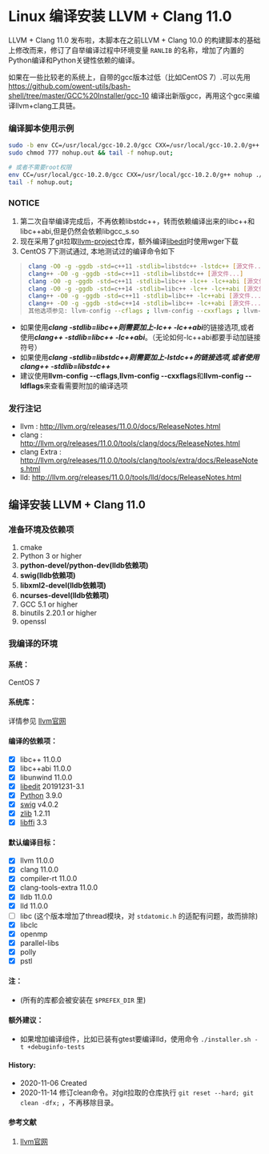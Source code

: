 Linux 编译安装 LLVM + Clang 11.0
======

LLVM + Clang 11.0 发布啦，本脚本在之前LLVM + Clang 10.0 的构建脚本的基础上修改而来，修订了自举编译过程中环境变量 ```RANLIB``` 的名称，增加了内置的Python编译和Python关键性依赖的编译。

如果在一些比较老的系统上，自带的gcc版本过低（比如CentOS 7）.可以先用 https://github.com/owent-utils/bash-shell/tree/master/GCC%20Installer/gcc-10 编译出新版gcc，再用这个gcc来编译llvm+clang工具链。

### 编译脚本使用示例

```bash
sudo -b env CC=/usr/local/gcc-10.2.0/gcc CXX=/usr/local/gcc-10.2.0/g++ nohup ./installer.sh
sudo chmod 777 nohup.out && tail -f nohup.out;

# 或者不需要root权限
env CC=/usr/local/gcc-10.2.0/gcc CXX=/usr/local/gcc-10.2.0/g++ nohup ./installer.sh -p $HOME/prebuilt/llvm-11.0 &
tail -f nohup.out;
```

### NOTICE

1. 第二次自举编译完成后，不再依赖libstdc++，转而依赖编译出来的libc++和libc++abi,但是仍然会依赖libgcc_s.so
2. 现在采用了git拉取[llvm-project][1]仓库，额外编译[libedit][2]时使用wger下载
3. CentOS 7下测试通过, 本地测试过的编译命令如下

> ```bash
> clang -O0 -g -ggdb -std=c++11 -stdlib=libstdc++ -lstdc++ [源文件...]
> clang++ -O0 -g -ggdb -std=c++11 -stdlib=libstdc++ [源文件...]
> clang -O0 -g -ggdb -std=c++11 -stdlib=libc++ -lc++ -lc++abi [源文件...]
> clang -O0 -g -ggdb -std=c++14 -stdlib=libc++ -lc++ -lc++abi [源文件...]
> clang++ -O0 -g -ggdb -std=c++11 -stdlib=libc++ -lc++abi [源文件...]
> clang++ -O0 -g -ggdb -std=c++14 -stdlib=libc++ -lc++abi [源文件...]
> 其他选项参见: llvm-config --cflags ; llvm-config --cxxflags ; llvm-config --ldflags
> ```

* 如果使用***clang -stdlib=libc++***则需要加上***-lc++ -lc++abi***的链接选项,或者使用***clang++ -stdlib=libc++ -lc++abi***。（无论如何-lc++abi都要手动加链接符号）
* 如果使用***clang -stdlib=libstdc++***则需要加上***-lstdc++***的链接选项,或者使用***clang++ -stdlib=libstdc++***
* 建议使用**llvm-config --cflags**,**llvm-config --cxxflags**和**llvm-config --ldflags**来查看需要附加的编译选项

### 发行注记

+ llvm : http://llvm.org/releases/11.0.0/docs/ReleaseNotes.html
+ clang : http://llvm.org/releases/11.0.0/tools/clang/docs/ReleaseNotes.html
+ clang Extra : http://llvm.org/releases/11.0.0/tools/clang/tools/extra/docs/ReleaseNotes.html
+ lld: http://llvm.org/releases/11.0.0/tools/lld/docs/ReleaseNotes.html

## 编译安装 LLVM + Clang 11.0

### 准备环境及依赖项

1. cmake
2. Python 3 or higher
3. **python-devel/python-dev(lldb依赖项)**
4. **swig(lldb依赖项)**
5. **libxml2-devel(lldb依赖项)**
6. **ncurses-devel(lldb依赖项)**
7. GCC 5.1 or higher
8. binutils 2.20.1 or higher
9. openssl

### 我编译的环境

#### 系统：

CentOS 7

#### 系统库：

详情参见 [llvm官网](http://llvm.org/)

#### 编译的依赖项：

+ [x] libc++ 11.0.0
+ [x] libc++abi 11.0.0
+ [x] libunwind 11.0.0
+ [x] [libedit][2] 20191231-3.1
+ [x] [Python][3] 3.9.0
+ [x] [swig][4] v4.0.2
+ [x] [zlib][5] 1.2.11
+ [x] [libffi][6] 3.3

#### 默认编译目标：

+ [x] llvm 11.0.0
+ [x] clang 11.0.0
+ [x] compiler-rt 11.0.0
+ [x] clang-tools-extra 11.0.0
+ [x] lldb 11.0.0
+ [x] lld 11.0.0
+ [ ] libc (这个版本增加了thread模块，对 ```stdatomic.h``` 的适配有问题，故而排除)
+ [x] libclc
+ [x] openmp
+ [x] parallel-libs
+ [x] polly
+ [x] pstl

#### 注：

+ (所有的库都会被安装在 ```$PREFEX_DIR``` 里)

#### 额外建议：

+ 如果增加编译组件，比如已装有gtest要编译lld，使用命令 ```./installer.sh -t +debuginfo-tests```

#### History:

+ 2020-11-06     Created
+ 2020-11-14     修订clean命令。对git拉取的仓库执行 ```git reset --hard; git clean -dfx;``` ，不再移除目录。

#### 参考文献

1. [llvm官网](http://llvm.org/)

[1]: https://github.com/llvm/llvm-project.git
[2]: http://thrysoee.dk/editline/
[3]: https://www.python.org/
[4]: https://github.com/swig/swig.git
[5]: https://www.zlib.net/
[6]: https://sourceware.org/libffi/
